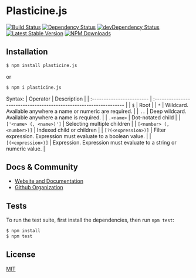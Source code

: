 # Plasticine.js
[![Build Status](https://img.shields.io/travis/plasticinejs/plasticine.js/master.svg?style=flat-square)](https://travis-ci.org/plasticinejs/plasticine.js)
[![Dependency Status](https://img.shields.io/david/plasticinejs/plasticine.js.svg?style=flat-square)](https://david-dm.org/plasticinejs/plasticine.js)
[![devDependency Status](https://img.shields.io/david/dev/plasticinejs/plasticine.js.svg?style=flat-square)](https://david-dm.org/plasticinejs/plasticine.js#info=devDependencies)
[![Latest Stable Version](https://img.shields.io/npm/v/plasticine.js.svg?style=flat-square)](https://www.npmjs.com/package/plasticine.js)
[![NPM Downloads](https://img.shields.io/npm/dm/plasticine.js.svg?style=flat-square)](https://www.npmjs.com/package/plasticine.js)

## Installation
```bash
$ npm install plasticine.js
```
or
```bash
$ npm i plasticine.js
```

Syntax:
| Operator                  | Description                                                        |
| :------------------------ | :----------------------------------------------------------------- |
| `$`                       | Root                                                               |
| `*`                       | Wildcard. Available anywhere a name or numeric are required.       |
| `..`                      | Deep wildcard. Available anywhere a name is required.              |
| `.<name>`                 | Dot-notated child                                                  |
| `['<name> (, <name>)']`   | Selecting multiple children                                        |
| `[<number> (, <number>)]` | Indexed child or children                                          |
| `[?(<expression>)]`       | Filter expression. Expression must evaluate to a boolean value.    |
| `[(<expression>)]`        | Expression. Expression must evaluate to a string or numeric value. |

## Docs & Community

  * [Website and Documentation](http://plasticinejs.github.io/plasticine.js/)
  * [Github Organization](https://github.com/plasticinejs)

## Tests
To run the test suite, first install the dependencies, then run `npm test`:
```bash
$ npm install
$ npm test
```

## License
[MIT](LICENSE.md)